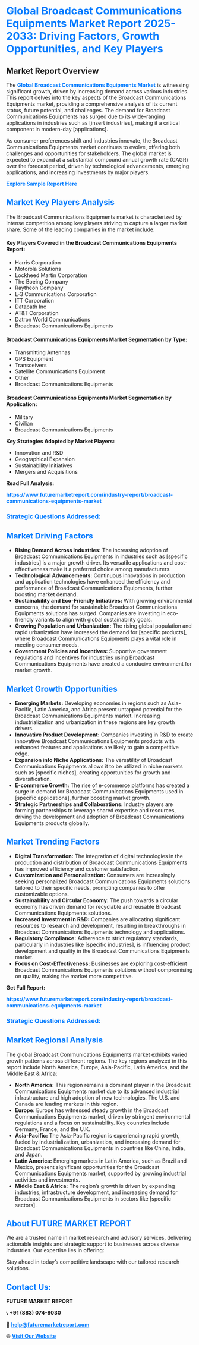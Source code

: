<h1 style="color: #007BFF;">Global Broadcast Communications Equipments Market Report 2025-2033: Driving Factors, Growth Opportunities, and Key Players</h1>

<section id="overview">
<h2>Market Report Overview</h2>
<p>The <a href="https://www.futuremarketreport.com/industry-report/broadcast-communications-equipments-market" style="color: #007BFF; text-decoration: none;"><strong>Global Broadcast Communications Equipments Market</strong></a> is witnessing significant growth, driven by increasing demand across various industries. This report delves into the key aspects of the Broadcast Communications Equipments market, providing a comprehensive analysis of its current status, future potential, and challenges. The demand for Broadcast Communications Equipments has surged due to its wide-ranging applications in industries such as [insert industries], making it a critical component in modern-day [applications].</p>
<p>As consumer preferences shift and industries innovate, the Broadcast Communications Equipments market continues to evolve, offering both challenges and opportunities for stakeholders. The global market is expected to expand at a substantial compound annual growth rate (CAGR) over the forecast period, driven by technological advancements, emerging applications, and increasing investments by major players.</p>
</section>

<section id="overview">
<p><a href="https://www.futuremarketreport.com/request-sample/reportId=99613" style="color: #007BFF; text-decoration: none;"><strong>Explore Sample Report Here</strong></a></p>
</section>

<section id="key-players">
<h2 style="color: #007BFF;">Market Key Players Analysis</h2>
<p>The Broadcast Communications Equipments market is characterized by intense competition among key players striving to capture a larger market share. Some of the leading companies in the market include:</p>
<h4>Key Players Covered in the Broadcast Communications Equipments Report:</h4>
<ul><li>Harris Corporation</li><li>Motorola Solutions</li><li>Lockheed Martin Corporation</li><li>The Boeing Company</li><li>Raytheon Company</li><li>L-3 Communications Corporation</li><li>ITT Corporation</li><li>Datapath Inc</li><li>AT&amp;T Corporation</li><li>Datron World Communications</li><li>Broadcast Communications Equipments</li></ul>
<h4>Broadcast Communications Equipments Market Segmentation by Type:</h4>
<ul><li>Transmitting Antennas</li><li>GPS Equipment</li><li>Transceivers</li><li>Satellite Communications Equipment</li><li>Other</li><li>Broadcast Communications Equipments</li></ul>

<h4>Broadcast Communications Equipments Market Segmentation by Application:</h4>
<ul><li>Military</li><li>Civilian</li><li>Broadcast Communications Equipments</li></ul>
<p><strong>Key Strategies Adopted by Market Players:</strong></p>
<ul>
<li>Innovation and R&D</li>
<li>Geographical Expansion</li>
<li>Sustainability Initiatives</li>
<li>Mergers and Acquisitions</li>
</ul>
</section>

<section>
<p><strong>Read Full Analysis: </strong></p><a href="https://www.futuremarketreport.com/industry-report/broadcast-communications-equipments-market" style="color: #007BFF; text-decoration: none;"><strong>https://www.futuremarketreport.com/industry-report/broadcast-communications-equipments-market</strong></a>
<h3 style="color: #007BFF;">Strategic Questions Addressed:</h3>
</section>

<section id="driving-factors">
<h2 style="color: #007BFF;">Market Driving Factors</h2>
<ul>
<li><strong>Rising Demand Across Industries:</strong> The increasing adoption of Broadcast Communications Equipments in industries such as [specific industries] is a major growth driver. Its versatile applications and cost-effectiveness make it a preferred choice among manufacturers.</li>
<li><strong>Technological Advancements:</strong> Continuous innovations in production and application technologies have enhanced the efficiency and performance of Broadcast Communications Equipments, further boosting market demand.</li>
<li><strong>Sustainability and Eco-Friendly Initiatives:</strong> With growing environmental concerns, the demand for sustainable Broadcast Communications Equipments solutions has surged. Companies are investing in eco-friendly variants to align with global sustainability goals.</li>
<li><strong>Growing Population and Urbanization:</strong> The rising global population and rapid urbanization have increased the demand for [specific products], where Broadcast Communications Equipments plays a vital role in meeting consumer needs.</li>
<li><strong>Government Policies and Incentives:</strong> Supportive government regulations and incentives for industries using Broadcast Communications Equipments have created a conducive environment for market growth.</li>
</ul>
</section>

<section id="growth-opportunities">
<h2 style="color: #007BFF;">Market Growth Opportunities</h2>
<ul>
<li><strong>Emerging Markets:</strong> Developing economies in regions such as Asia-Pacific, Latin America, and Africa present untapped potential for the Broadcast Communications Equipments market. Increasing industrialization and urbanization in these regions are key growth drivers.</li>
<li><strong>Innovative Product Development:</strong> Companies investing in R&D to create innovative Broadcast Communications Equipments products with enhanced features and applications are likely to gain a competitive edge.</li>
<li><strong>Expansion into Niche Applications:</strong> The versatility of Broadcast Communications Equipments allows it to be utilized in niche markets such as [specific niches], creating opportunities for growth and diversification.</li>
<li><strong>E-commerce Growth:</strong> The rise of e-commerce platforms has created a surge in demand for Broadcast Communications Equipments used in [specific applications], further boosting market growth.</li>
<li><strong>Strategic Partnerships and Collaborations:</strong> Industry players are forming partnerships to leverage shared expertise and resources, driving the development and adoption of Broadcast Communications Equipments products globally.</li>
</ul>
</section>

<section id="trending-factors">
<h2 style="color: #007BFF;">Market Trending Factors</h2>
<ul>
<li><strong>Digital Transformation:</strong> The integration of digital technologies in the production and distribution of Broadcast Communications Equipments has improved efficiency and customer satisfaction.</li>
<li><strong>Customization and Personalization:</strong> Consumers are increasingly seeking personalized Broadcast Communications Equipments solutions tailored to their specific needs, prompting companies to offer customizable options.</li>
<li><strong>Sustainability and Circular Economy:</strong> The push towards a circular economy has driven demand for recyclable and reusable Broadcast Communications Equipments solutions.</li>
<li><strong>Increased Investment in R&D:</strong> Companies are allocating significant resources to research and development, resulting in breakthroughs in Broadcast Communications Equipments technology and applications.</li>
<li><strong>Regulatory Compliance:</strong> Adherence to strict regulatory standards, particularly in industries like [specific industries], is influencing product development and quality in the Broadcast Communications Equipments market.</li>
<li><strong>Focus on Cost-Effectiveness:</strong> Businesses are exploring cost-efficient Broadcast Communications Equipments solutions without compromising on quality, making the market more competitive.</li>
</ul>
</section>

<section>
<p><strong>Get Full Report: </strong></p><a href="https://www.futuremarketreport.com/industry-report/broadcast-communications-equipments-market" style="color: #007BFF; text-decoration: none;"><strong>https://www.futuremarketreport.com/industry-report/broadcast-communications-equipments-market</strong></a>
<h3 style="color: #007BFF;">Strategic Questions Addressed:</h3>
</section>


<section id="regional-analysis">
<h2 style="color: #007BFF;">Market Regional Analysis</h2>
<p>The global Broadcast Communications Equipments market exhibits varied growth patterns across different regions. The key regions analyzed in this report include North America, Europe, Asia-Pacific, Latin America, and the Middle East & Africa:</p>
<ul>
<li><strong>North America:</strong> This region remains a dominant player in the Broadcast Communications Equipments market due to its advanced industrial infrastructure and high adoption of new technologies. The U.S. and Canada are leading markets in this region.</li>
<li><strong>Europe:</strong> Europe has witnessed steady growth in the Broadcast Communications Equipments market, driven by stringent environmental regulations and a focus on sustainability. Key countries include Germany, France, and the U.K.</li>
<li><strong>Asia-Pacific:</strong> The Asia-Pacific region is experiencing rapid growth, fueled by industrialization, urbanization, and increasing demand for Broadcast Communications Equipments in countries like China, India, and Japan.</li>
<li><strong>Latin America:</strong> Emerging markets in Latin America, such as Brazil and Mexico, present significant opportunities for the Broadcast Communications Equipments market, supported by growing industrial activities and investments.</li>
<li><strong>Middle East & Africa:</strong> The region’s growth is driven by expanding industries, infrastructure development, and increasing demand for Broadcast Communications Equipments in sectors like [specific sectors].</li>
</ul>
</section>

<footer>
<h2 style="color: #007BFF;">About FUTURE MARKET REPORT</h2>
<p>We are a trusted name in market research and advisory services, delivering actionable insights and strategic support to businesses across diverse industries. Our expertise lies in offering:</p>

<p>Stay ahead in today’s competitive landscape with our tailored research solutions.</p>

<h2 style="color: #007BFF;">Contact Us:</h2>
<p><strong>FUTURE MARKET REPORT</strong></p>
<p>📞 <strong>+91 (883) 074-8030</strong></p>
<p>📧 <strong><a href="mailto:help@futuremarketreport.com" style="color: #007BFF;">help@futuremarketreport.com</a></strong></p>
<p>🌐 <strong><a href="https://www.futuremarketreport.com/" style="color: #007BFF;">Visit Our Website</a></strong></p>
</footer>
